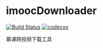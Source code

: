 # imoocDownloader

[![Build Status](https://travis-ci.org/webbought/imoocDownloader.svg?branch=v1.1.0)](https://travis-ci.org/webbought/imoocDownloader)    [![codecov](https://codecov.io/gh/webbought/imoocDownloader/branch/v1.1.0/graph/badge.svg)](https://codecov.io/gh/webbought/imoocDownloader)


慕课网视频下载工具
